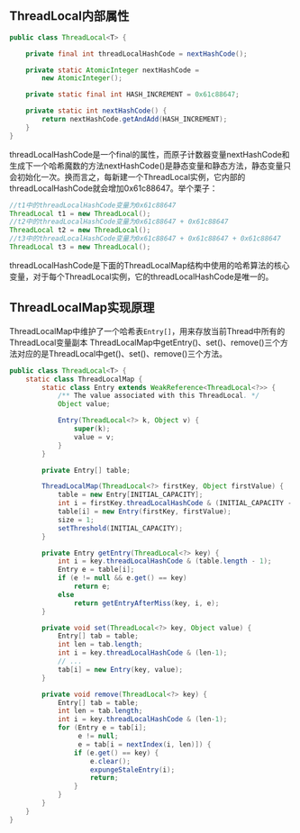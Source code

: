 ## ThreadLocal内部属性

```java
public class ThreadLocal<T> {

    private final int threadLocalHashCode = nextHashCode();

    private static AtomicInteger nextHashCode =
        new AtomicInteger();

    private static final int HASH_INCREMENT = 0x61c88647;

    private static int nextHashCode() {
        return nextHashCode.getAndAdd(HASH_INCREMENT);
    }
}
```
threadLocalHashCode是一个final的属性，而原子计数器变量nextHashCode和生成下一个哈希魔数的方法nextHashCode()是静态变量和静态方法，静态变量只会初始化一次。换而言之，每新建一个ThreadLocal实例，它内部的threadLocalHashCode就会增加0x61c88647。举个栗子：

```java
//t1中的threadLocalHashCode变量为0x61c88647
ThreadLocal t1 = new ThreadLocal();
//t2中的threadLocalHashCode变量为0x61c88647 + 0x61c88647
ThreadLocal t2 = new ThreadLocal();
//t3中的threadLocalHashCode变量为0x61c88647 + 0x61c88647 + 0x61c88647
ThreadLocal t3 = new ThreadLocal();
```

threadLocalHashCode是下面的ThreadLocalMap结构中使用的哈希算法的核心变量，对于每个ThreadLocal实例，它的threadLocalHashCode是唯一的。


## ThreadLocalMap实现原理
ThreadLocalMap中维护了一个哈希表`Entry[]`，用来存放当前Thread中所有的ThreadLocal变量副本
ThreadLocalMap中getEntry()、set()、remove()三个方法对应的是ThreadLocal中get()、set()、remove()三个方法。

```java
public class ThreadLocal<T> {
    static class ThreadLocalMap {
        static class Entry extends WeakReference<ThreadLocal<?>> {
            /** The value associated with this ThreadLocal. */
            Object value;

            Entry(ThreadLocal<?> k, Object v) {
                super(k);
                value = v;
            }
        }

        private Entry[] table;

        ThreadLocalMap(ThreadLocal<?> firstKey, Object firstValue) {
            table = new Entry[INITIAL_CAPACITY];
            int i = firstKey.threadLocalHashCode & (INITIAL_CAPACITY - 1);
            table[i] = new Entry(firstKey, firstValue);
            size = 1;
            setThreshold(INITIAL_CAPACITY);
        }

        private Entry getEntry(ThreadLocal<?> key) {
            int i = key.threadLocalHashCode & (table.length - 1);
            Entry e = table[i];
            if (e != null && e.get() == key)
                return e;
            else
                return getEntryAfterMiss(key, i, e);
        }

        private void set(ThreadLocal<?> key, Object value) {
            Entry[] tab = table;
            int len = tab.length;
            int i = key.threadLocalHashCode & (len-1);
            // ...
            tab[i] = new Entry(key, value);
        }

        private void remove(ThreadLocal<?> key) {
            Entry[] tab = table;
            int len = tab.length;
            int i = key.threadLocalHashCode & (len-1);
            for (Entry e = tab[i];
                 e != null;
                 e = tab[i = nextIndex(i, len)]) {
                if (e.get() == key) {
                    e.clear();
                    expungeStaleEntry(i);
                    return;
                }
            }
        }
    }
}
```





